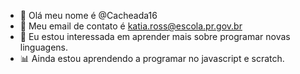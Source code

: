 - 👋 Olá meu nome é @Cacheada16
- 📧 Meu email de contato é katia.ross@escola.pr.gov.br
- 💝 Eu estou interessada em aprender mais sobre programar novas linguagens.
- 📊 Ainda estou aprendendo a programar no javascript e scratch.
